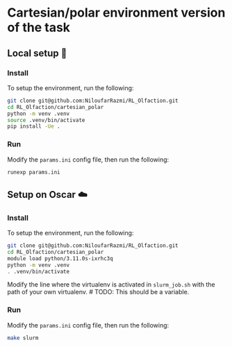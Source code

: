 # Cartesian/polar environment version of the task

## Local setup 🚧

### Install

To setup the environment, run the following:
``` sh
git clone git@github.com:NiloufarRazmi/RL_Olfaction.git
cd RL_Olfaction/cartesian_polar
python -m venv .venv
source .venv/bin/activate
pip install -Ue .
```

### Run

Modify the `params.ini` config file, then run the following:
``` sh
runexp params.ini
```


## Setup on Oscar ☁️

### Install

To setup the environment, run the following:
``` sh
git clone git@github.com:NiloufarRazmi/RL_Olfaction.git
cd RL_Olfaction/cartesian_polar
module load python/3.11.0s-ixrhc3q
python -m venv .venv
. .venv/bin/activate
```
Modify the line where the virtualenv is activated in `slurm_job.sh` with the path of your own virtualenv.  # TODO: This should be a variable.

### Run

Modify the `params.ini` config file, then run the following:
``` sh
make slurm
```
